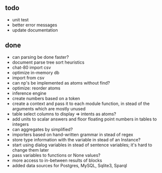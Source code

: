 ## todo

* unit test
* better error messages
* update documentation

## done

* can parsing be done faster?
* document parse tree sort heuristics
* chat-80 import csv
* optimize in-memory db
* import from csv
* can np's be implemented as atoms without find?
* optimize: reorder atoms
* inference engine
* create numbers based on a token
* create a context and pass it to each module function, in stead of the arguments which are mostly unused
* table select columns to display => intents as atoms?
* add units to scalar answers and floor floating point numbers in tables to integers
* can aggregates by simplified?
* importers based on hand-written grammar in stead of regex
* store type information with the variable in stead of an Instance?
* start using dialog variables in stead of sentence variables; it's hard to change them later
* pass variables to functions or None values?
* more access to in-between results of blocks
* added data sources for Postgres, MySQL, Sqlite3, Sparql

